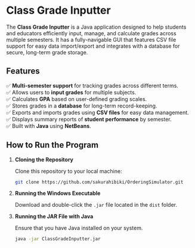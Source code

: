 # Class Grade Inputter

The **Class Grade Inputter** is a Java application designed to help students and educators efficiently input, manage, and calculate grades across multiple semesters. It has a fully-navigable GUI that features CSV file support for easy data import/export and integrates with a database for secure, long-term grade storage.

## Features

✅ **Multi-semester support** for tracking grades across different terms.  
✅ Allows users to **input grades** for multiple subjects.  
✅ Calculates **GPA** based on user-defined grading scales.  
✅ Stores grades in a **database** for long-term record-keeping.  
✅ Exports and imports grades using **CSV files** for easy data management.  
✅ Displays summary reports of **student performance** by semester.  
✅ Built with **Java** using **NetBeans**.  

## How to Run the Program

1. **Cloning the Repository**

    Clone this repository to your local machine:
    ```bash
    git clone https://github.com/sakurahibiki/OrderingSimulator.git
    ```
2. **Running the Windows Executable**
   
    Download and double-click the `.jar` file located in the `dist` folder.
4. **Running the JAR File with Java**

    Ensure that you have Java installed on your system.
    ```bash
    java -jar ClassGradeInputter.jar
    ```

